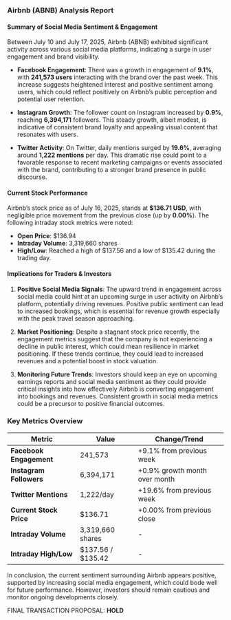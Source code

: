 ### Airbnb (ABNB) Analysis Report

#### Summary of Social Media Sentiment & Engagement
Between July 10 and July 17, 2025, Airbnb (ABNB) exhibited significant activity across various social media platforms, indicating a surge in user engagement and brand visibility. 

- **Facebook Engagement**: There was a growth in engagement of **9.1%**, with **241,573 users** interacting with the brand over the past week. This increase suggests heightened interest and positive sentiment among users, which could reflect positively on Airbnb’s public perception and potential user retention.

- **Instagram Growth**: The follower count on Instagram increased by **0.9%**, reaching **6,394,171** followers. This steady growth, albeit modest, is indicative of consistent brand loyalty and appealing visual content that resonates with users.

- **Twitter Activity**: On Twitter, daily mentions surged by **19.6%**, averaging around **1,222 mentions** per day. This dramatic rise could point to a favorable response to recent marketing campaigns or events associated with the brand, contributing to a stronger brand presence in public discourse.

#### Current Stock Performance
Airbnb’s stock price as of July 16, 2025, stands at **$136.71 USD**, with negligible price movement from the previous close (up by **0.00%**). The following intraday stock metrics were noted:
- **Open Price**: $136.94
- **Intraday Volume**: 3,319,660 shares
- **High/Low**: Reached a high of $137.56 and a low of $135.42 during the trading day.

#### Implications for Traders & Investors
1. **Positive Social Media Signals**: The upward trend in engagement across social media could hint at an upcoming surge in user activity on Airbnb’s platform, potentially driving revenues. Positive public sentiment can lead to increased bookings, which is essential for revenue growth especially with the peak travel season approaching.

2. **Market Positioning**: Despite a stagnant stock price recently, the engagement metrics suggest that the company is not experiencing a decline in public interest, which could mean resilience in market positioning. If these trends continue, they could lead to increased revenues and a potential boost in stock valuation.

3. **Monitoring Future Trends**: Investors should keep an eye on upcoming earnings reports and social media sentiment as they could provide critical insights into how effectively Airbnb is converting engagement into bookings and revenues. Consistent growth in social media metrics could be a precursor to positive financial outcomes.

### Key Metrics Overview

| Metric                     | Value                 | Change/Trend               |
|---------------------------|-----------------------|-----------------------------|
| **Facebook Engagement**    | 241,573               | +9.1% from previous week    |
| **Instagram Followers**    | 6,394,171             | +0.9% growth month over month|
| **Twitter Mentions**       | 1,222/day             | +19.6% from previous week    |
| **Current Stock Price**    | $136.71               | +0.00% from previous close   |
| **Intraday Volume**        | 3,319,660 shares      | -                           |
| **Intraday High/Low**      | $137.56 / $135.42     | -                           |

In conclusion, the current sentiment surrounding Airbnb appears positive, supported by increasing social media engagement, which could bode well for future performance. However, investors should remain cautious and monitor ongoing developments closely.

FINAL TRANSACTION PROPOSAL: **HOLD**